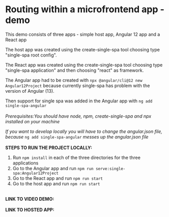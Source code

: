 <H1>Routing within a microfrontend app - demo</H1>

This demo consists of three apps - simple host app, Angular 12 app and a React app

The host app was created using the create-single-spa tool choosing type "single-spa root config".

The React app was created using the create-single-spa tool choosing type "single-spa application"
and then choosing "react" as framework.

The Angular app had to be created with `npx @angular/cli@12 new Angular12Project` because currently
single-spa has problem with the version of Angular (13).

Then support for single spa was added in the Angular app with `ng add single-spa-angular`
<br/><br/>
<i>Prerequisites:You should have node, npm, create-single-spa and npx installed on your machine</i>

<i>If you want to develop locally you will have to change the angular.json file, because </i>
`ng add single-spa-angular`
<i> messes up the angular.json file </i>
<br/><br/>
<b>STEPS TO RUN THE PROJECT LOCALLY:</b>

1. Run `npm install` in each of the three directories for the three applications
2. Go to the Angular app and run `npm run serve:single-spa:Angular12Project`
3. Go to the React app and run `npm run start`
4. Go to the host app and run `npm run start`

<br/>
<b>LINK TO VIDEO DEMO:</b>
<br/><br/>
<b>LINK TO HOSTED APP:</b> 